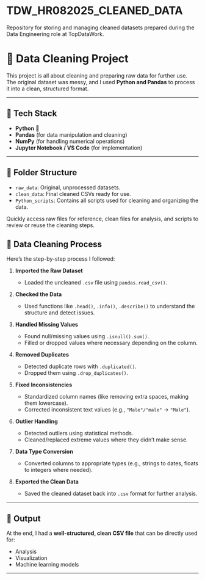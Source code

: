 # TDW_HR082025_CLEANED_DATA
Repository for storing and managing cleaned datasets prepared during the Data Engineering role at TopDataWork.

# 🧹 Data Cleaning Project

This project is all about cleaning and preparing raw data for further use.  
The original dataset was messy, and I used **Python and Pandas** to process it into a clean, structured format.

---

## 🔧 Tech Stack
- **Python** 🐍  
- **Pandas** (for data manipulation and cleaning)  
- **NumPy** (for handling numerical operations)  
- **Jupyter Notebook / VS Code** (for implementation)  

---
## 📁 Folder Structure

- `raw_data`: Original, unprocessed datasets.
- `clean_data`: Final cleaned CSVs ready for use.
- `Python_scripts`: Contains all scripts used for cleaning and organizing the data.

Quickly access raw files for reference, clean files for analysis, and scripts to review or reuse the cleaning steps.


## 📌 Data Cleaning Process

Here’s the step-by-step process I followed:

1. **Imported the Raw Dataset**  
   - Loaded the uncleaned `.csv` file using `pandas.read_csv()`.

2. **Checked the Data**  
   - Used functions like `.head()`, `.info()`, `.describe()` to understand the structure and detect issues.

3. **Handled Missing Values**  
   - Found null/missing values using `.isnull().sum()`.  
   - Filled or dropped values where necessary depending on the column.

4. **Removed Duplicates**  
   - Detected duplicate rows with `.duplicated()`.  
   - Dropped them using `.drop_duplicates()`.

5. **Fixed Inconsistencies**  
   - Standardized column names (like removing extra spaces, making them lowercase).  
   - Corrected inconsistent text values (e.g., `"Male"/"male"` → `"Male"`).

6. **Outlier Handling**  
   - Detected outliers using statistical methods.  
   - Cleaned/replaced extreme values where they didn’t make sense.

7. **Data Type Conversion**  
   - Converted columns to appropriate types (e.g., strings to dates, floats to integers where needed).

8. **Exported the Clean Data**  
   - Saved the cleaned dataset back into `.csv` format for further analysis.

---

## 📂 Output
At the end, I had a **well-structured, clean CSV file** that can be directly used for:
- Analysis  
- Visualization  
- Machine learning models  

---
